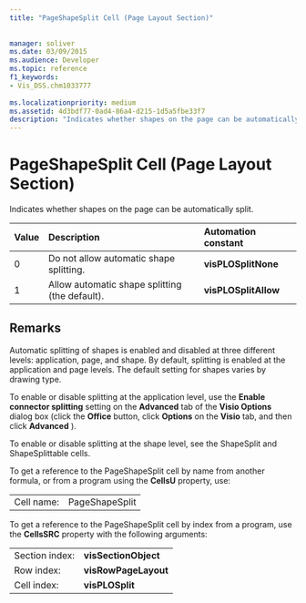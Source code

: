 ```yaml
---
title: "PageShapeSplit Cell (Page Layout Section)"
 
 
manager: soliver
ms.date: 03/09/2015
ms.audience: Developer
ms.topic: reference
f1_keywords:
- Vis_DSS.chm1033777
 
ms.localizationpriority: medium
ms.assetid: 4d3bdf77-0ad4-86a4-d215-1d5a5fbe33f7
description: "Indicates whether shapes on the page can be automatically split."
---
```


# PageShapeSplit Cell (Page Layout Section)

Indicates whether shapes on the page can be automatically split.
  
|**Value**|**Description**|**Automation constant**|
|:-----|:-----|:-----|
|0  <br/> |Do not allow automatic shape splitting.  <br/> |**visPLOSplitNone** <br/> |
|1  <br/> |Allow automatic shape splitting (the default).  <br/> |**visPLOSplitAllow** <br/> |
   
## Remarks

Automatic splitting of shapes is enabled and disabled at three different levels: application, page, and shape. By default, splitting is enabled at the application and page levels. The default setting for shapes varies by drawing type. 
  
To enable or disable splitting at the application level, use the **Enable connector splitting** setting on the **Advanced** tab of the **Visio Options** dialog box (click the **Office** button, click **Options** on the **Visio** tab, and then click **Advanced** ). 
  
To enable or disable splitting at the shape level, see the ShapeSplit and ShapeSplittable cells. 
  
To get a reference to the PageShapeSplit cell by name from another formula, or from a program using the **CellsU** property, use: 
  
|||
|:-----|:-----|
|Cell name:  <br/> |PageShapeSplit  <br/> |
   
To get a reference to the PageShapeSplit cell by index from a program, use the **CellsSRC** property with the following arguments: 
  
|||
|:-----|:-----|
|Section index:  <br/> |**visSectionObject** <br/> |
|Row index:  <br/> |**visRowPageLayout** <br/> |
|Cell index:  <br/> |**visPLOSplit** <br/> |
   

